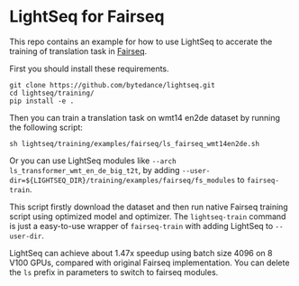 # LightSeq for Fairseq
This repo contains an example for how to use LightSeq to accerate the training of translation task in [Fairseq](https://github.com/pytorch/fairseq).

First you should install these requirements.
```shell
git clone https://github.com/bytedance/lightseq.git
cd lightseq/training/
pip install -e .
```

Then you can train a translation task on wmt14 en2de dataset by running the following script:
```shell
sh lightseq/training/examples/fairseq/ls_fairseq_wmt14en2de.sh
```

Or you can use LightSeq modules like `--arch ls_transformer_wmt_en_de_big_t2t`,
by adding `--user-dir=${LIGHTSEQ_DIR}/training/examples/fairseq/fs_modules`
to `fairseq-train`.

This script firstly download the dataset and then run native Fairseq
training script using optimized model and optimizer.
The `lightseq-train` command is just a easy-to-use wrapper of `fairseq-train` with adding
LightSeq to `--user-dir`.

LightSeq can achieve about 1.47x speedup using batch size 4096 on 8 V100 GPUs,
compared with original Fairseq implementation. You can delete the `ls` prefix in parameters
to switch to fairseq modules.
